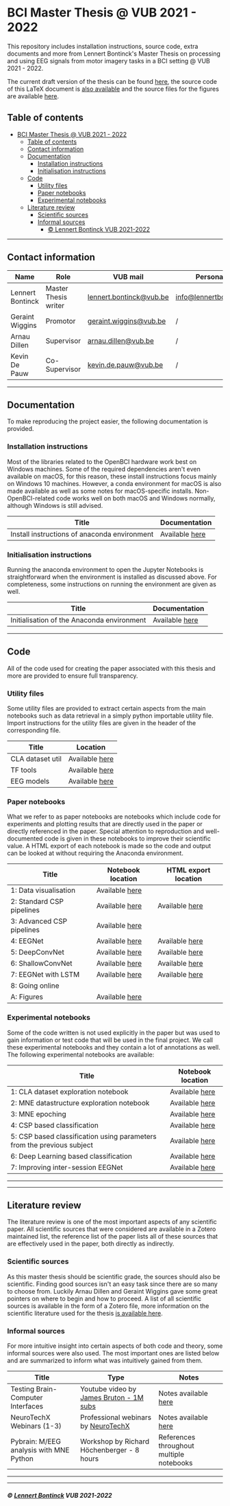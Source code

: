 # BCI Master Thesis @ VUB 2021 - 2022

This repository includes installation instructions, source code, extra documents and more from Lennert Bontinck's Master Thesis on processing and using EEG signals from motor imagery tasks in a BCI setting @ VUB 2021 - 2022.

The current draft version of the thesis can be found [here](paper/bci_master_thesis.pdf), the source code of this LaTeX document is [also available](paper/source) and the source files for the figures are available [here](figures/).

## Table of contents

- [BCI Master Thesis @ VUB 2021 - 2022](#bci-master-thesis--vub-2021---2022)
  - [Table of contents](#table-of-contents)
  - [Contact information](#contact-information)
  - [Documentation](#documentation)
    - [Installation instructions](#installation-instructions)
    - [Initialisation instructions](#initialisation-instructions)
  - [Code](#code)
    - [Utility files](#utility-files)
    - [Paper notebooks](#paper-notebooks)
    - [Experimental notebooks](#experimental-notebooks)
  - [Literature review](#literature-review)
    - [Scientific sources](#scientific-sources)
    - [Informal sources](#informal-sources)
        - [© Lennert Bontinck VUB 2021-2022](#-lennert-bontinck-vub-2021-2022)

<hr>


## Contact information

| Name             | Role                 | VUB mail                                                  | Personal mail                                               |
| ---------------- | -------------------- | --------------------------------------------------------- | ----------------------------------------------------------- |
| Lennert Bontinck | Master Thesis writer | [lennert.bontinck@vub.be](mailto:lennert.bontinck@vub.be) | [info@lennertbontinck.com](mailto:info@lennertbontinck.com) |
| Geraint Wiggins  | Promotor             | [geraint.wiggins@vub.be](mailto:geraint.wiggins@vub.be)   | /                                                           |
| Arnau Dillen     | Supervisor           | [arnau.dillen@vub.be](mailto:arnau.dillen@vub.be)         | /                                                           |
| Kevin De Pauw    | Co-Supervisor        | [kevin.de.pauw@vub.be](mailto:kevin.de.pauw@vub.be)       | /                                                           |

<hr>


## Documentation

To make reproducing the project easier, the following documentation is provided.

### Installation instructions

Most of the libraries related to the OpenBCI hardware work best on Windows machines. Some of the required dependencies aren't even available on macOS, for this reason, these install instructions focus mainly on Windows 10 machines. However, a conda environment for macOS is also made available as well as some notes for macOS-specific installs. Non-OpenBCI-related code works well on both macOS and Windows normally, although Windows is still advised.

| Title                                        | Documentation                                          |
| -------------------------------------------- | ------------------------------------------------------ |
| Install instructions of anaconda environment | Available [here](documentation/installation/README.md) |



### Initialisation instructions

Running the anaconda environment to open the Jupyter Notebooks is straightforward when the environment is installed as discussed above. For completeness, some instructions on running the environment are given as well.

| Title                                      | Documentation                                            |
| ------------------------------------------ | -------------------------------------------------------- |
| Initialisation of the Anaconda environment | Available [here](documentation/initialisation/README.md) |

<hr>


## Code

All of the code used for creating the paper associated with this thesis and more are provided to ensure full transparency.

### Utility files

Some utility files are provided to extract certain aspects from the main notebooks such as data retrieval in a simply python importable utility file. Import instructions for the utility files are given in the header of the corresponding file. 

| Title            | Location                                    |
| ---------------- | ------------------------------------------- |
| CLA dataset util | Available [here](code/utils/CLA_dataset.py) |
| TF tools         | Available [here](code/utils/TF_tools.py)    |
| EEG models       | Available [here](code/utils/EEGModels.py)   |

### Paper notebooks

What we refer to as paper notebooks are notebooks which include code for experiments and plotting results that are directly used in the paper or directly referenced in the paper. Special attention to reproduction and well-documented code is given in these notebooks to improve their scientific value. A HTML export of each notebook is made so the code and output can be looked at without requiring the Anaconda environment.

| Title      | Notebook location                              | HTML export location |
| ---------- | ------------------------------------------------------ | ---------- |
| 1: Data visualisation | Available [here](code/paper-notebooks/1-data-visualisation.ipynb) |  |
| 2: Standard CSP pipelines | Available [here](code/paper-notebooks/2-standard-csp-pipelines.ipynb) | Available [here](code/paper-notebooks/HTML_exports/2-standard-csp-pipelines.html) |
| 3: Advanced CSP pipelines | Available [here](code/paper-notebooks/3-advanced-csp-pipelines.ipynb) |  |
| 4: EEGNet | Available [here](code/paper-notebooks/4-eegnet.ipynb) | Available [here](code/paper-notebooks/HTML_exports/4-eegnet.html) |
| 5: DeepConvNet            | Available [here](code/paper-notebooks/5-deepconvnet.ipynb) | Available [here](code/paper-notebooks/HTML_exports/5-deepconvnet.html) |
| 6: ShallowConvNet | Available [here](code/paper-notebooks/6-shallowconvnet.ipynb) | Available [here](code/paper-notebooks/HTML_exports/6-shallowconvnet.html) |
| 7: EEGNet with LSTM | Available [here](code/paper-notebooks/7-EEGNet-with-LSTM.ipynb) | Available [here](code/paper-notebooks/HTML_exports/7-EEGNet-with-LSTM.html) |
| 8: Going online |  | |
| A: Figures | Available [here](code/paper-notebooks/A-figures.ipynb) | |

### Experimental notebooks

Some of the code written is not used explicitly in the paper but was used to gain information or test code that will be used in the final project. We call these experimental notebooks and they contain a lot of annotations as well. The following experimental notebooks are available:

| Title                                                        | Notebook location                                            |
| ------------------------------------------------------------ | ------------------------------------------------------------ |
| 1: CLA dataset exploration notebook                          | Available [here](code/experimental-notebooks/1-CLA-dataset-exploration-notebook.ipynb) |
| 2: MNE datastructure exploration notebook                    | Available [here](code/experimental-notebooks/2-MNE-datastructure-exploration-notebook.ipynb) |
| 3: MNE epoching                                              | Available [here](code/experimental-notebooks/3-MNE-epoching.ipynb) |
| 4: CSP based classification                                  | Available [here](code/experimental-notebooks/4-CSP-based-classification.ipynb) |
| 5: CSP based classification using parameters from the previous subject | Available [here](code/experimental-notebooks/5-CSP-params-new-subject.ipynb) |
| 6: Deep Learning based classification                        | Available [here](code/experimental-notebooks/6-DL-based-classification.ipynb) |
| 7: Improving inter-session EEGNet                            | Available [here](code/experimental-notebooks/7-improving-inter-session-eegnet.ipynb) |




****


<hr>


## Literature review

The literature review is one of the most important aspects of any scientific paper. All scientific sources that were considered are available in a Zotero maintained list, the reference list of the paper lists all of these sources that are effectively used in the paper, both directly as indirectly.


### Scientific sources

As this master thesis should be scientific grade, the sources should also be scientific. Finding good sources isn't an easy task since there are so many to choose from. Luckily Arnau Dillen and Geraint Wiggins gave some great pointers on where to begin and how to proceed. A list of all scientific sources is available in the form of a Zotero file, more information on the scientific literature used for the thesis [is available here](literature-review/zotero/README.md).

### Informal sources

For more intuitive insight into certain aspects of both code and theory, some informal sources were also used. The most important ones are listed below and are summarized to inform what was intuitively gained from them.

| Title                                   | Type                                                         | Notes                                                        |
| --------------------------------------- | ------------------------------------------------------------ | ------------------------------------------------------------ |
| Testing Brain-Computer Interfaces       | Youtube video by [James Bruton - 1M subs](https://www.youtube.com/channel/UCUbDcUPed50Y_7KmfCXKohA) | Notes available [here](literature-review/informal/youtube/james_bruton-testing_BCIs.md) |
| NeuroTechX Webinars (1-3)               | Professional webinars by [NeuroTechX](https://neurotechx.com/) | Notes available [here](literature-review/informal/NeuroTechX-webinar/notes.md) |
| Pybrain: M/EEG analysis with MNE Python | Workshop by Richard Höchenberger - 8 hours                   | References throughout multiple notebooks                     |


* * *
* * *
##### © [Lennert Bontinck](https://www.lennertbontinck.com/) VUB 2021-2022